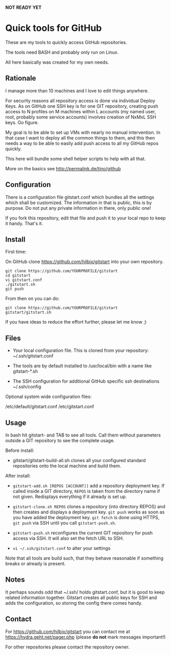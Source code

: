 **NOT READY YET**

Quick tools for GitHub
======================

These are my tools to quickly access GitHub repositories.

The tools need BASH and probably only run on Linux.

All here basically was created for my own needs.


Rationale
---------

I manage more than 10 machines and I love to edit things anywhere.

For security reasons all repository access is done via individual Deploy Keys.  As on GitHub one SSH key is for one GIT repository, creating push access to N profiles on M machines within L accounts (my named user, root, probably some service accounts) involves creation of NxMxL SSH keys.  Go figure.

My goal is to be able to set up VMs with nearly no manual intervention.  In that case I want to deploy all the common things to them, and this then needs a way to be able to easily add push access to all my GitHub repos quickly.

This here will bundle some shell helper scripts to help with all that.

More on the basics see http://permalink.de/tino/github


Configuration
-------------

There is a configuration file gitstart.conf which bundles all the settings which shall be customized.  The information in that is public, this is by purpose.  Do not put any private information in there, only public one!

If you fork this repository, edit that file and push it to your local repo to keep it handy.  That's it.


Install
-------

First time:

On GitHub clone https://github.com/hilbix/gitstart into your own repository.

```shell
git clone https://github.com/YOURPROFILE/gitstart
cd gitstart
vi gitstart.conf
./gitstart.sh
git push
```

From then on you can do:

```shell
git clone https://github.com/YOURPROFILE/gitstart
gitstart/gitstart.sh
```

If you have ideas to reduce the effort further, please let me know ;)


Files
-----

* Your local configuration file.  This is cloned from your repository:
~/.ssh/gitstart.conf

* The tools are by default installed to /usr/local/bin with a name like gitstart-*.sh

* The SSH configuration for additional GitHub specific ssh destinations
~/.ssh/config

Optional system wide configuration files:

/etc/default/gitstart.conf
/etc/gitstart.conf


Usage
-----

In bash hit gitstart- and TAB to see all tools.  Call them without parameters outside a GIT repository to see the complete usage.

Before install:

* gitstart/gitstart-build-all.sh clones all your configured standard repositories onto the local machine and build them.

After install:

* `gitstart-add.sh [REPOS [ACCOUNT]]` add a repository deployment key.  If called inside a GIT directory, `REPOS` is taken from the directory name if not given.  Redisplays everything if it already is set up.

* `gitstart-clone.sh REPOS` clones a repository (into directory REPOS) and then creates and displays a deployment key.  `git push` works as soon as you have added the deployment key.  `git fetch` is done using HTTPS, `git push` via SSH until you call `gitstart-push.sh`.

* `gitstart-push.sh` reconfigures the current GIT repository for push access via SSH.  It will also set the fetch URL to SSH.

* `vi ~/.ssh/gitstart.conf` to alter your settings

Note that all tools are build such, that they behave reasonable if something breaks or already is present.


Notes
-----

It perhaps sounds odd that ~/.ssh/ holds gitstart.conf, but it is good to keep related information together.  Gitstart creates all public keys for SSH and adds the configuration, so storing the config there comes handy.


Contact
-------

For https://github.com/hilbix/gitstart you can contact me at https://hydra.geht.net/pager.php (please **do not** mark messages important!)

For other repositories please contact the repository owner.

